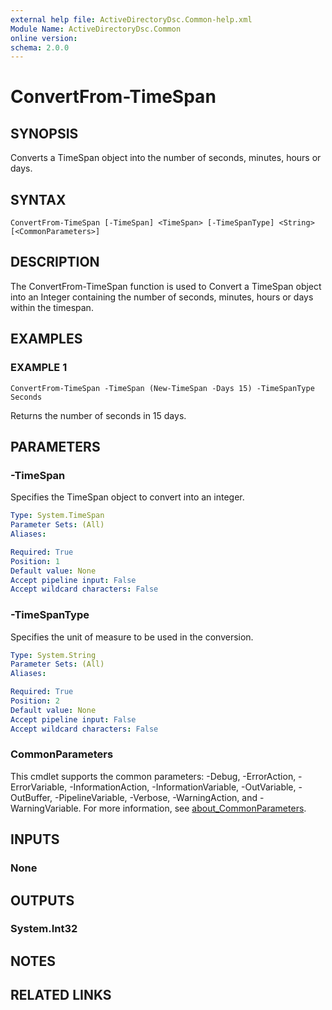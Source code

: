 ```yaml
---
external help file: ActiveDirectoryDsc.Common-help.xml
Module Name: ActiveDirectoryDsc.Common
online version:
schema: 2.0.0
---
```


# ConvertFrom-TimeSpan

## SYNOPSIS
Converts a TimeSpan object into the number of seconds, minutes, hours or days.

## SYNTAX

```
ConvertFrom-TimeSpan [-TimeSpan] <TimeSpan> [-TimeSpanType] <String> [<CommonParameters>]
```

## DESCRIPTION
The ConvertFrom-TimeSpan function is used to Convert a TimeSpan object into an Integer containing the number of
seconds, minutes, hours or days within the timespan.

## EXAMPLES

### EXAMPLE 1
```
ConvertFrom-TimeSpan -TimeSpan (New-TimeSpan -Days 15) -TimeSpanType Seconds
```

Returns the number of seconds in 15 days.

## PARAMETERS

### -TimeSpan
Specifies the TimeSpan object to convert into an integer.

```yaml
Type: System.TimeSpan
Parameter Sets: (All)
Aliases:

Required: True
Position: 1
Default value: None
Accept pipeline input: False
Accept wildcard characters: False
```

### -TimeSpanType
Specifies the unit of measure to be used in the conversion.

```yaml
Type: System.String
Parameter Sets: (All)
Aliases:

Required: True
Position: 2
Default value: None
Accept pipeline input: False
Accept wildcard characters: False
```

### CommonParameters
This cmdlet supports the common parameters: -Debug, -ErrorAction, -ErrorVariable, -InformationAction, -InformationVariable, -OutVariable, -OutBuffer, -PipelineVariable, -Verbose, -WarningAction, and -WarningVariable. For more information, see [about_CommonParameters](http://go.microsoft.com/fwlink/?LinkID=113216).

## INPUTS

### None
## OUTPUTS

### System.Int32
## NOTES

## RELATED LINKS
